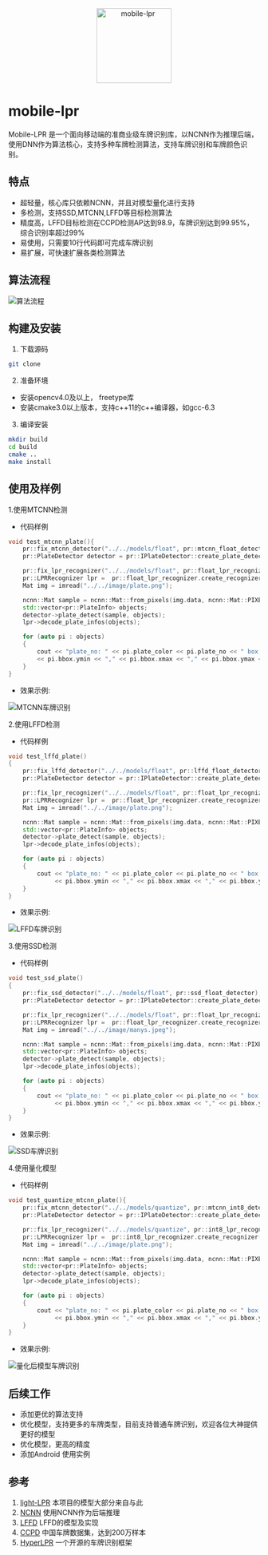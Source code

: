  <div align="center">
<img src="image/logo.png" width="150" alt="mobile-lpr" />
</div>

# mobile-lpr
Mobile-LPR 是一个面向移动端的准商业级车牌识别库，以NCNN作为推理后端，使用DNN作为算法核心，支持多种车牌检测算法，支持车牌识别和车牌颜色识别。

## 特点

- 超轻量，核心库只依赖NCNN，并且对模型量化进行支持
- 多检测，支持SSD,MTCNN,LFFD等目标检测算法
- 精度高，LFFD目标检测在CCPD检测AP达到98.9，车牌识别达到99.95%， 综合识别率超过99%
- 易使用，只需要10行代码即可完成车牌识别
- 易扩展，可快速扩展各类检测算法

## 算法流程
![算法流程](image/flow.jpg)
## 构建及安装
1. 下载源码
```sh
git clone 
```
2. 准备环境
- 安装opencv4.0及以上， freetype库
- 安装cmake3.0以上版本，支持c++11的c++编译器，如gcc-6.3

3. 编译安装
```sh
mkdir build
cd build
cmake ..
make install
```

## 使用及样例
1.使用MTCNN检测
- 代码样例
```cpp
void test_mtcnn_plate(){
    pr::fix_mtcnn_detector("../../models/float", pr::mtcnn_float_detector);
    pr::PlateDetector detector = pr::IPlateDetector::create_plate_detector(pr::mtcnn_float_detector);

    pr::fix_lpr_recognizer("../../models/float", pr::float_lpr_recognizer);
    pr::LPRRecognizer lpr =  pr::float_lpr_recognizer.create_recognizer();
    Mat img = imread("../../image/plate.png");

    ncnn::Mat sample = ncnn::Mat::from_pixels(img.data, ncnn::Mat::PIXEL_BGR, img.cols, img.rows);
    std::vector<pr::PlateInfo> objects;
    detector->plate_detect(sample, objects);
    lpr->decode_plate_infos(objects);

    for (auto pi : objects)
    {
        cout << "plate_no: " << pi.plate_color << pi.plate_no << " box:" << pi.bbox.xmin << ","
        << pi.bbox.ymin << "," << pi.bbox.xmax << "," << pi.bbox.ymax << "," << pi.bbox.score << endl;
    }
}
```
- 效果示例:

![MTCNN车牌识别](image/mtcnn-plate.png)

2.使用LFFD检测
- 代码样例
```cpp
void test_lffd_plate()
{
    pr::fix_lffd_detector("../../models/float", pr::lffd_float_detector);
    pr::PlateDetector detector = pr::IPlateDetector::create_plate_detector(pr::lffd_float_detector);

    pr::fix_lpr_recognizer("../../models/float", pr::float_lpr_recognizer);
    pr::LPRRecognizer lpr =  pr::float_lpr_recognizer.create_recognizer();
    Mat img = imread("../../image/plate.png");

    ncnn::Mat sample = ncnn::Mat::from_pixels(img.data, ncnn::Mat::PIXEL_BGR, img.cols, img.rows);
    std::vector<pr::PlateInfo> objects;
    detector->plate_detect(sample, objects);
    lpr->decode_plate_infos(objects);

    for (auto pi : objects)
    {
        cout << "plate_no: " << pi.plate_color << pi.plate_no << " box:" << pi.bbox.xmin << ","
             << pi.bbox.ymin << "," << pi.bbox.xmax << "," << pi.bbox.ymax << "," << pi.bbox.score << endl;
    }
}
```

- 效果示例:

![LFFD车牌识别](image/lffd-plate.png)

3.使用SSD检测
- 代码样例
```cpp
void test_ssd_plate()
{
    pr::fix_ssd_detector("../../models/float", pr::ssd_float_detector);
    pr::PlateDetector detector = pr::IPlateDetector::create_plate_detector(pr::ssd_float_detector);

    pr::fix_lpr_recognizer("../../models/float", pr::float_lpr_recognizer);
    pr::LPRRecognizer lpr =  pr::float_lpr_recognizer.create_recognizer();
    Mat img = imread("../../image/manys.jpeg");

    ncnn::Mat sample = ncnn::Mat::from_pixels(img.data, ncnn::Mat::PIXEL_BGR, img.cols, img.rows);
    std::vector<pr::PlateInfo> objects;
    detector->plate_detect(sample, objects);
    lpr->decode_plate_infos(objects);

    for (auto pi : objects)
    {
        cout << "plate_no: " << pi.plate_color << pi.plate_no << " box:" << pi.bbox.xmin << ","
             << pi.bbox.ymin << "," << pi.bbox.xmax << "," << pi.bbox.ymax << "," << pi.bbox.score << endl;
    }
}
```

- 效果示例:

![SSD车牌识别](image/ssd-plate.png)

4.使用量化模型
- 代码样例
```cpp
void test_quantize_mtcnn_plate(){
    pr::fix_mtcnn_detector("../../models/quantize", pr::mtcnn_int8_detector);
    pr::PlateDetector detector = pr::IPlateDetector::create_plate_detector(pr::mtcnn_int8_detector);

    pr::fix_lpr_recognizer("../../models/quantize", pr::int8_lpr_recognizer);
    pr::LPRRecognizer lpr =  pr::int8_lpr_recognizer.create_recognizer();
    Mat img = imread("../../image/plate.png");

    ncnn::Mat sample = ncnn::Mat::from_pixels(img.data, ncnn::Mat::PIXEL_BGR, img.cols, img.rows);
    std::vector<pr::PlateInfo> objects;
    detector->plate_detect(sample, objects);
    lpr->decode_plate_infos(objects);

    for (auto pi : objects)
    {
        cout << "plate_no: " << pi.plate_color << pi.plate_no << " box:" << pi.bbox.xmin << ","
             << pi.bbox.ymin << "," << pi.bbox.xmax << "," << pi.bbox.ymax << "," << pi.bbox.score << endl;
    }
}

```

- 效果示例:

![量化后模型车牌识别](image/quantize-mtcnn-plate.png)

## 后续工作
- 添加更优的算法支持
- 优化模型，支持更多的车牌类型，目前支持普通车牌识别，欢迎各位大神提供更好的模型
- 优化模型，更高的精度
- 添加Android 使用实例

## 参考
1. [light-LPR](https://github.com/lqian/light-LPR) 本项目的模型大部分来自与此
2. [NCNN](https://github.com/Tencent/ncnn) 使用NCNN作为后端推理
3. [LFFD](https://github.com/YonghaoHe/A-Light-and-Fast-Face-Detector-for-Edge-Devices) LFFD的模型及实现
4. [CCPD](https://github.com/detectRecog/CCPD) 中国车牌数据集，达到200万样本
5. [HyperLPR](https://github.com/zeusees/HyperLPR) 一个开源的车牌识别框架